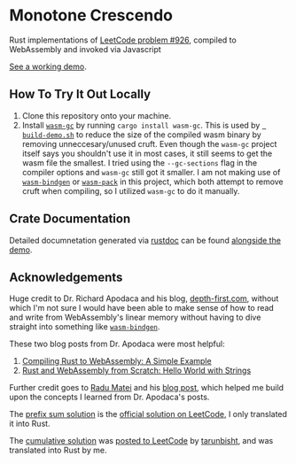 # Monotone Crescendo

Rust implementations of [LeetCode problem #926](https://leetcode.com/problems/flip-string-to-monotone-increasing/), compiled to WebAssembly and invoked via Javascript

[See a working demo](https://hamburgchimps.github.io/monotone-crescendo/).

## How To Try It Out Locally

1. Clone this repository onto your machine.
2. Install [`wasm-gc`](https://github.com/alexcrichton/wasm-gc) by running `cargo install wasm-gc`. This is used by [` build-demo.sh`](build-demo.sh) to reduce the size of the compiled wasm binary by removing unneccesary/unused cruft. Even
though the `wasm-gc` project itself says you shouldn't use it in most cases, it still seems to get the wasm file the smallest. I tried using the `--gc-sections` flag in the compiler options and `wasm-gc` still got it smaller. I am not making use of [`wasm-bindgen`](https://github.com/rustwasm/wasm-bindgen) or [`wasm-pack`](https://github.com/rustwasm/wasm-pack) in this project, which both attempt to remove cruft when compiling, so I utilized `wasm-gc` to do it manually.


## Crate Documentation

Detailed documnetation generated via [rustdoc](https://doc.rust-lang.org/rustdoc/index.html) can be found [alongside the demo](https://hamburgchimps.github.io/monotone-crescendo/doc/monotone_crescendo).

## Acknowledgements

Huge credit to Dr. Richard Apodaca and his blog, [depth-first.com](https://depth-first.com), without which I'm not sure I would have been able to make sense of how to read and write from WebAssembly's linear memory without having to dive straight into something like [`wasm-bindgen`](https://github.com/rustwasm/wasm-bindgen).

These two blog posts from Dr. Apodaca were most helpful:

1. [Compiling Rust to WebAssembly: A Simple Example](https://depth-first.com/articles/2020/06/29/compiling-rust-to-webassembly-a-simple-example/)
2. [Rust and WebAssembly from Scratch: Hello World with Strings](https://depth-first.com/articles/2020/07/07/rust-and-webassembly-from-scratch-hello-world-with-strings/)

Further credit goes to [Radu Matei](https://radu-matei.com) and his [blog post](https://radu-matei.com/blog/practical-guide-to-wasm-memory), which helped me build upon the concepts I learned from Dr. Apodaca's posts.

The [prefix sum solution](https://hamburgchimps.github.io/monotone-crescendo/doc/monotone_crescendo/solution/fn.monotone_crescendo_prefix_sums.html) is the [official solution on LeetCode](https://leetcode.com/problems/flip-string-to-monotone-increasing/solution/), I only translated it into Rust.

The [cumulative solution](https://hamburgchimps.github.io/monotone-crescendo/doc/monotone_crescendo/solution/fn.monototone_crescendo_cumulative.html) was [posted to LeetCode](https://leetcode.com/problems/flip-string-to-monotone-increasing/solution/725259) by [tarunbisht](https://leetcode.com/tarunbisht), and was translated into Rust by me.
